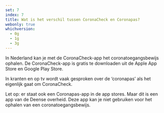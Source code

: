 ```yaml
---
set: 7
index: 7
title: Wat is het verschil tussen CoronaCheck en Coronapas?
webonly: true
whichversion:
  - 0g
  - 1g
  - 3g
---
```

In Nederland kan je met de CoronaCheck-app het coronatoegangsbewijs ophalen. De CoronaCheck-app is gratis te downloaden uit de Apple App Store en Google Play Store.

In kranten en op tv wordt vaak gesproken over de ‘coronapas’ als het eigenlijk gaat om CoronaCheck.

Let op: er staat ook een Coronapas-app in de app stores. Maar dit is een app van de Deense overheid. Deze app kan je niet gebruiken voor het ophalen van een coronatoegangsbewijs. 
